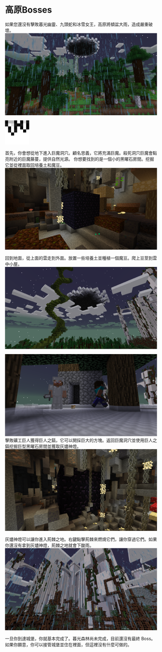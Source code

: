 # 高原Bosses

如果您還沒有擊敗暮光幽靈、九頭蛇和冰雪女王，高原將傾盆大雨，造成嚴重破壞。
![](highland_locked.png)

![這就是巨魔洞穴在魔法地圖上的樣子](trollmap.png)

首先，你會想從地下進入巨魔洞穴。顧名思義，它將充滿巨魔。殺死洞穴巨魔會點亮附近的巨魔藤蔓，提供自然光源。
你想要找到的是一個小的黑曜石房間。挖掘它並從裡面取回培養土和魔豆。
![](small_vault.png)

回到地面，從上面的雲走到外面。放置一些培養土並種植一個魔豆。爬上豆莖到雲中小屋。
![](beanstalk.png)

![巨人會使用玩家的皮膚](giants.png)
擊敗礦工巨人獲得巨人之鎬，它可以開採巨大的方塊。返回巨魔洞穴並使用巨人之鎬挖掘巨型黑曜石房間並獲取灰燼神燈。
![](big_vault.png)


灰燼神燈可以讓你進入荊棘之地。右鍵點擊荊棘來燃燒它們，讓你穿過它們。如果你還沒有拿到灰燼神燈，荊棘之地就會下酸雨。
![](thorns_locked.png)

一旦你到達城堡，你就基本完成了。暮光森林尚未完成，目前還沒有最終 Boss。如果你願意，你可以接管城堡並住在裡面，但這裡沒有什麼可做的。